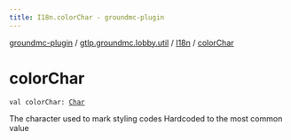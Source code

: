 ```yaml
---
title: I18n.colorChar - groundmc-plugin
---
```


[groundmc-plugin](../../index.html) / [gtlp.groundmc.lobby.util](../index.html) / [I18n](index.html) / [colorChar](.)

# colorChar

`val colorChar: `[`Char`](https://kotlinlang.org/api/latest/jvm/stdlib/kotlin/-char/index.html)

The character used to mark styling codes
Hardcoded to the most common value

